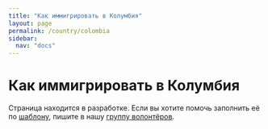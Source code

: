 ```yaml
---
title: "Как иммигрировать в Колумбия"
layout: page
permalink: /country/colombia
sidebar:
  nav: "docs"
---
```


# Как иммигрировать в Колумбия

Страница находится в разработке. Если вы хотите помочь заполнить её по [шаблону](/template), пишите в нашу [группу волонтёров](https://t.me/+FHi3FnJaoWJkMDAx).
